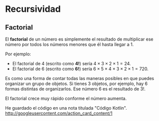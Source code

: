 # Recursividad
## Factorial
El **factorial** de un número es simplemente el resultado de multiplicar ese número por todos los números menores que él hasta llegar a 1.

Por ejemplo:

* El factorial de 4 (escrito como **4!**) sería $4 \times 3 \times 2 \times 1 = 24$.
* El factorial de 6 (escrito como **6!**) sería $6 \times 5 \times 4 \times 3 \times 2 \times 1 = 720$.

Es como una forma de contar todas las maneras posibles en que puedes organizar un grupo de objetos. Si tienes 3 objetos, por ejemplo, hay 6 formas distintas de organizarlos. Ese número 6 es el resultado de $3!$.

El factorial crece muy rápido conforme el número aumenta.




He guardado el código en una nota titulada "Código Kotlin".
http://googleusercontent.com/action_card_content/1
